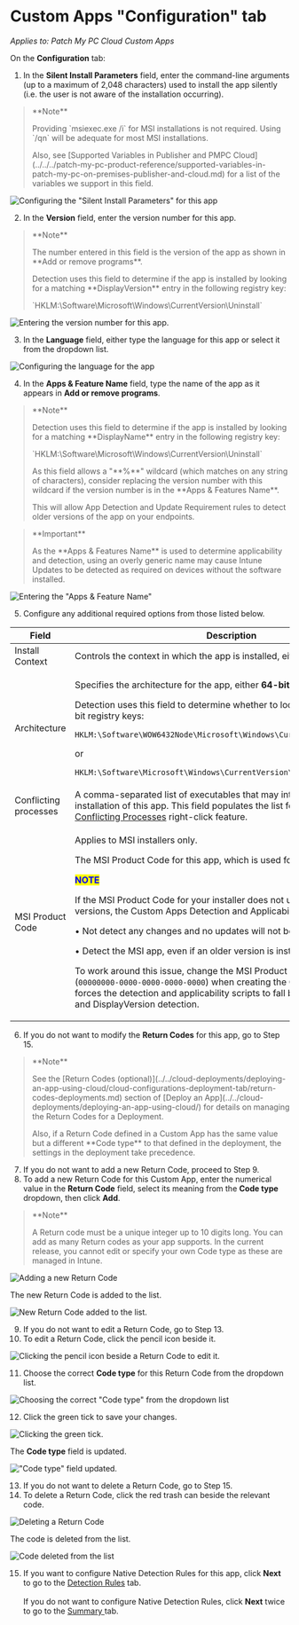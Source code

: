 # Custom Apps "Configuration" tab

_Applies to: Patch My PC Cloud Custom Apps_

On the **Configuration** tab:

1. In the **Silent Install Parameters** field, enter the command-line arguments (up to a maximum of 2,048 characters) used to install the app silently (i.e. the user is not aware of the installation occurring).

> \*\*Note\*\*
>
> Providing \`msiexec.exe /i\` for MSI installations is not required. Using \`/qn\` will be adequate for most MSI installations.
>
> Also, see \[Supported Variables in Publisher and PMPC Cloud]\(../../../patch-my-pc-product-reference/supported-variables-in-patch-my-pc-on-premises-publisher-and-cloud.md) for a list of the variables we support in this field.

![Configuring the "Silent Install Parameters" for this app](/_images/image-(43).png)

2. In the **Version** field, enter the version number for this app.

> \*\*Note\*\*
>
> The number entered in this field is the version of the app as shown in \*\*Add or remove programs\*\*.
>
> Detection uses this field to determine if the app is installed by looking for a matching \*\*DisplayVersion\*\* entry in the following registry key:
>
> \`HKLM:\Software\Microsoft\Windows\CurrentVersion\Uninstall\`

![Entering the version number for this app.](/_images/image-(42).png)

3. In the **Language** field, either type the language for this app or select it from the dropdown list.

![Configuring the language for the app](/_images/image-(41).png)

4. In the **Apps & Feature Name** field, type the name of the app as it appears in **Add or remove programs**.

> \*\*Note\*\*
>
> Detection uses this field to determine if the app is installed by looking for a matching \*\*DisplayName\*\* entry in the following registry key:
>
> \`HKLM:\Software\Microsoft\Windows\CurrentVersion\Uninstall\`
>
> As this field allows a "\*\*%\*\*" wildcard (which matches on any string of characters), consider replacing the version number with this wildcard if the version number is in the \*\*Apps & Features Name\*\*.
>
> This will allow App Detection and Update Requirement rules to detect older versions of the app on your endpoints.

> \*\*Important\*\*
>
> As the \*\*Apps & Features Name\*\* is used to determine applicability and detection, using an overly generic name may cause Intune Updates to be detected as required on devices without the software installed.

![Entering the "Apps & Feature Name"](/_images/image-(44).png)

5. Configure any additional required options from those listed below.

<table><thead><tr><th width="194.6666259765625">Field</th><th>Description</th></tr></thead><tbody><tr><td>Install Context</td><td>Controls the context in which the app is installed, either SYSTEM or <strong>User</strong>.</td></tr><tr><td>Architecture</td><td><p>Specifies the architecture for the app, either <strong>64-bit</strong> or <strong>32-bit</strong>.</p><p>Detection uses this field to determine whether to look in the 32-bit or 64-bit registry keys:</p><p><code>HKLM:\Software\WOW6432Node\Microsoft\Windows\CurrentVersion\Uninstall</code></p><p>or</p><p><code>HKLM:\Software\Microsoft\Windows\CurrentVersion\Uninstall</code></p></td></tr><tr><td>Conflicting processes</td><td>A comma-separated list of executables that may interfere with the installation of this app. This field populates the list for the <a href="https://patchmypc.com/manage-conflicting-processes-when-updating-third-party-applications">Manage Conflicting Processes</a> right-click feature.</td></tr><tr><td>MSI Product Code</td><td><p>Applies to MSI installers only.</p><p>The MSI Product Code for this app, which is used for detection.</p><p><mark style="color:blue;"><strong>NOTE</strong></mark></p><p>If the MSI Product Code for your installer does not update between versions, the Custom Apps Detection and Applicability rules will:</p><p>• Not detect any changes and no updates will not be installed.</p><p>• Detect the MSI app, even if an older version is installed.</p><p>To work around this issue, change the MSI Product Code to all <strong>0</strong>'s (<code>00000000-0000-0000-0000-0000</code>) when creating the Custom App. This forces the detection and applicability scripts to fall back to DisplayName and DisplayVersion detection.</p></td></tr></tbody></table>

6. If you do not want to modify the **Return Codes** for this app, go to Step 15.

> \*\*Note\*\*
>
> See the \[Return Codes (optional)]\(../../cloud-deployments/deploying-an-app-using-cloud/cloud-configurations-deployment-tab/return-codes-deployments.md) section of \[Deploy an App]\(../../cloud-deployments/deploying-an-app-using-cloud/) for details on managing the Return Codes for a Deployment.
>
> Also, if a Return Code defined in a Custom App has the same value but a different \*\*Code type\*\* to that defined in the deployment, the settings in the deployment take precedence.

7. If you do not want to add a new Return Code, proceed to Step 9.
8. To add a new Return Code for this Custom App, enter the numerical value in the **Return Code** field, select its meaning from the **Code type** dropdown, then click **Add**.

> \*\*Note\*\*
>
> A Return code must be a unique integer up to 10 digits long. You can add as many Return codes as your app supports. In the current release, you cannot edit or specify your own Code type as these are managed in Intune.

![Adding a new Return Code](/_images/image-(2625).png)

The new Return Code is added to the list.

![New Return Code added to the list.](/_images/image-(2626).png)

9. If you do not want to edit a Return Code, go to Step 13.
10. To edit a Return Code, click the pencil icon beside it.

![Clicking the pencil icon beside a Return Code to edit it.](/_images/image-(2627).png)

11. Choose the correct **Code type** for this Return Code from the dropdown list.

![Choosing the correct "Code type" from the dropdown list](/_images/image-(2628).png)

12. Click the green tick to save your changes.

![Clicking the green tick.](/_images/image-(2629).png)

The **Code type** field is updated.

!["Code type" field updated.](/_images/image-(2630).png)

13. If you do not want to delete a Return Code, go to Step 15.
14. To delete a Return Code, click the red trash can beside the relevant code.

![Deleting a Return Code](/_images/image-(2631).png)

The code is deleted from the list.

![Code deleted from the list](/_images/image-(2632).png)

15. If you want to configure Native Detection Rules for this app, click **Next** to go to the [Detection Rules](custom-apps-detection-rules-tab.md) tab.\
    \
    If you do not want to configure Native Detection Rules, click **Next** twice to go to the [Summary ](custom-apps-summary-tab.md)tab.